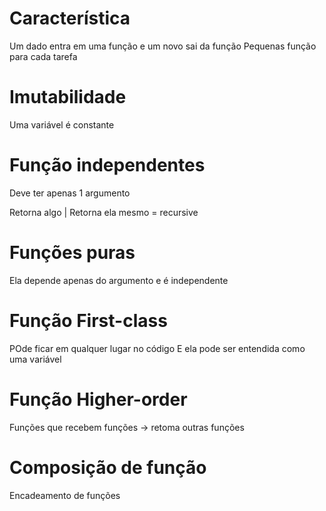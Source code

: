 # Característica

Um dado entra em uma função e um novo sai da função
Pequenas função para cada tarefa

# Imutabilidade
Uma variável é constante

# Função independentes
Deve ter apenas 1 argumento

Retorna algo | Retorna ela mesmo = recursive

# Funções puras
Ela depende apenas do argumento e é independente

# Função First-class
POde ficar em qualquer lugar no código
E ela pode ser entendida como uma variável

# Função Higher-order
Funções que recebem funções -> retoma outras funções

# Composição de função
Encadeamento de funções